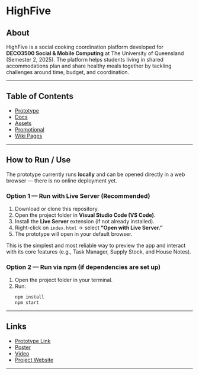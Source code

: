 # HighFive

## About

HighFive is a social cooking coordination platform developed for **DECO3500 Social & Mobile Computing** at The University of Queensland (Semester 2, 2025). The platform helps students living in shared accommodations plan and share healthy meals together by tackling challenges around time, budget, and coordination.

---

## Table of Contents

- [Prototype](#prototype)
- [Docs](#docs)
- [Assets](#assets)
- [Promotional](#promotional)
- [Wiki Pages](#wiki-pages)

---

## How to Run / Use

The prototype currently runs **locally** and can be opened directly in a web browser — there is no online deployment yet.

### Option 1 — Run with Live Server (Recommended)
1. Download or clone this repository.  
2. Open the project folder in **Visual Studio Code (VS Code)**.  
3. Install the **Live Server** extension (if not already installed).  
4. Right-click on `index.html` → select **“Open with Live Server.”**  
5. The prototype will open in your default browser.  

This is the simplest and most reliable way to preview the app and interact with its core features (e.g., Task Manager, Supply Stock, and House Notes).

### Option 2 — Run via npm (if dependencies are set up)
1. Open the project folder in your terminal.  
2. Run:
   ```bash
   npm install
   npm start

---

## Links

- [Prototype Link](#)
- [Poster](#)
- [Video](#)
- [Project Website](#)

---
